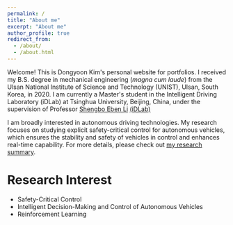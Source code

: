 ```yaml
---
permalink: /
title: "About me"
excerpt: "About me"
author_profile: true
redirect_from: 
  - /about/
  - /about.html
---
```

Welcome! This is Dongyoon Kim's personal website for portfolios.
I received my B.S. degree in mechanical engineering (*magna cum laude*) from the Ulsan National Institute of Science and Technology (UNIST), Ulsan, South Korea, in 2020. I am currently a Master's student in the Intelligent Driving Laboratory (iDLab) at Tsinghua University, Beijing, China, under the supervision of Professor [Shengbo Eben Li](https://scholar.google.com/citations?user=Dxiw1K8AAAAJ&hl=en) [(iDLab)](http://www.idlab-tsinghua.com/thulab/labweb/index.html) 

I am broadly interested in autonomous driving technologies. My research focuses on studying explicit safety-critical control for autonomous vehicles, which ensures the stability and safety of vehicles in control and enhances real-time capability. For more details, please check out [my research summary](https://rlsotlr01.github.io/portfolio/).

Research Interest
==============
- Safety-Critical Control
- Intelligent Decision-Making and Control of Autonomous Vehicles
- Reinforcement Learning
